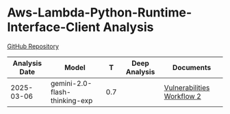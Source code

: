# Aws-Lambda-Python-Runtime-Interface-Client Analysis

[GitHub Repository](https://github.com/aws/aws-lambda-python-runtime-interface-client)

| Analysis Date | Model | T | Deep Analysis | Documents |
|---------------|-------|---|:-------------:|-----------|
| 2025-03-06 | gemini-2.0-flash-thinking-exp | 0.7 |  | [Vulnerabilities Workflow 2](2025-03-06-gemini-2.0-flash-thinking-exp/vulnerabilities-workflow-2.md) |
